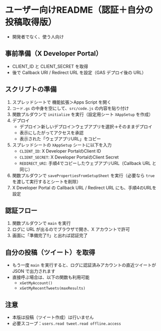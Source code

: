 # ユーザー向けREADME（認証＋自分の投稿取得版）
- 開発者でなく、使う人向け

## 事前準備（X Developer Portal）
- CLIENT_ID と CLIENT_SECRET を取得
- 後で Callback URI / Redirect URL を設定（GAS デプロイ後の URL）

## スクリプトの準備
1. スプレッドシートで 機能拡張＞Apps Script を開く
2. `コード.gs` の中身を空にして、`src/code.js` の内容を貼り付け
3. 関数プルダウンで `initialize` を実行（設定用シート `XAppSetup` を作成）
4. デプロイ
   - デプロイ＞新しいデプロイ＞ウェブアプリを選択→そのままデプロイ
   - 表示にしたがってアクセスを承認
   - 表示された「ウェブアプリURL」をコピー
5. スプレッドシートの `XAppSetup` シートに以下を入力
   - `CLIENT_ID`: X Developer PortalのClient ID
   - `CLIENT_SECRET`: X Developer PortalのClient Secret
   - `REDIRECT_URI`: 手順4でコピーしたウェブアプリURL（Callback URL と同じ）
6. 関数プルダウンで `savePropertiesFromSetupSheet` を実行（必要なら `true` を渡して実行するとシートを削除）
7. X Developer Portal の Callback URL / Redirect URL にも、手順4のURLを設定

## 認証フロー
1. 関数プルダウンで `main` を実行
2. ログに URL が出るのでブラウザで開き、X アカウントで許可
3. 画面に「準備完了!!」と出れば認証完了

## 自分の投稿（ツイート）を取得
- もう一度 `main` を実行すると、ログに認証済みアカウントの直近ツイートが JSON で出力されます
- 直接呼ぶ場合は、以下の関数も利用可能
  - `xGetMyAccount()`
  - `xGetMyRecentTweets(maxResults)`

## 注意
- 本版は投稿（ツイート作成）は行いません
- 必要スコープ：`users.read tweet.read offline.access`

